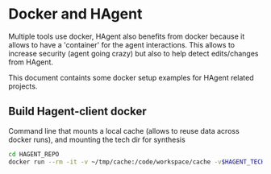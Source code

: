 # Docker and HAgent

Multiple tools use docker, HAgent also benefits from docker because it allows to have a 'container' for the agent interactions. This allows to increase security (agent going crazy) but also to help detect edits/changes from HAgent.

This document containts some docker setup examples for HAgent related projects.


## Build Hagent-client docker


Command line that mounts a local cache (allows to reuse data across docker runs), and mounting the tech dir for synthesis


```bash
cd HAGENT_REPO
docker run --rm -it -v ~/tmp/cache:/code/workspace/cache -v$HAGENT_TECH_DIR:/code/workspace/tech -v.:/code/hagent  mascucsc/hagent-simplechisel:2025.10
```

